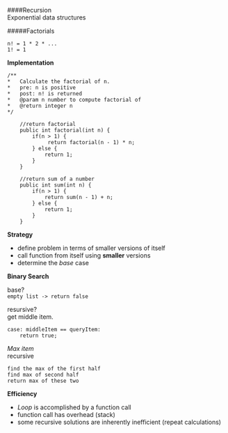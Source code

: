 ####Recursion  
Exponential data structures

#####Factorials

`n! = 1 * 2 * ...`  
`1! = 1`

**Implementation**

```
/**
*	Calculate the factorial of n.
*	pre: n is positive
*	post: n! is returned
*	@param n number to compute factorial of
*	@return integer n
*/
	
	//return factorial
	public int factorial(int n) {
		if(n > 1) {
			 return factorial(n - 1) * n;
		} else {
			return 1;
		}		
	}
	
	//return sum of a number
	public int sum(int n) {
		if(n > 1) {
			return sum(n - 1) + n;
		} else {
			return 1;
		}
	}
```

**Strategy**

- define problem in terms of smaller versions of itself
- call function from itself using **smaller** versions
- determine the *base* case

**Binary Search**

base?  
`empty list -> return false`

resursive?  
get middle item.

```
case: middleItem == queryItem:
	return true;
```

*Max item*  
recursive

```
find the max of the first half
find max of second half
return max of these two
```

**Efficiency**

- *Loop* is accomplished by a function call
- function call has overhead (stack)
- some recursive solutions are inherently inefficient (repeat calculations)
